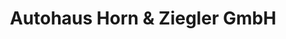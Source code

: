 ---
title: "Autohaus Horn & Ziegler GmbH"
url: /nierstein/autohaus-horn-und-ziegler-gmbh/
shop: Autowerkstatt
---